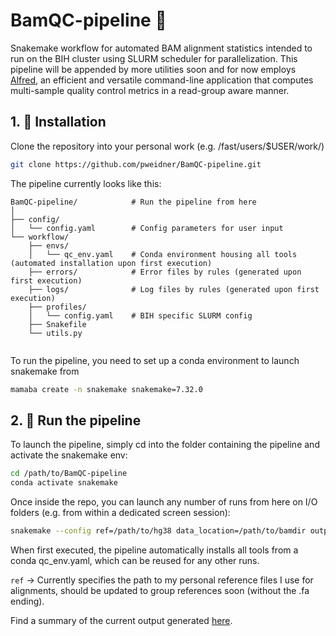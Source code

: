 # BamQC-pipeline 🌻

Snakemake workflow for automated BAM alignment statistics intended to run on the BIH cluster using SLURM scheduler for parallelization. This pipeline will be appended by more utilities soon and for now employs [Alfred](https://github.com/tobiasrausch/alfred), an efficient and versatile command-line application that computes multi-sample quality control metrics in a read-group aware manner.

## 1. 📕 Installation

Clone the repository into your personal work (e.g. /fast/users/$USER/work/)

```bash
git clone https://github.com/pweidner/BamQC-pipeline.git
```
The pipeline currently looks like this:

```
BamQC-pipeline/            # Run the pipeline from here
│
├── config/
│   └── config.yaml        # Config parameters for user input
└── workflow/
    ├── envs/
    │   └── qc_env.yaml    # Conda environment housing all tools (automated installation upon first execution)
    ├── errors/            # Error files by rules (generated upon first execution)
    ├── logs/              # Log files by rules (generated upon first execution)
    ├── profiles/
    │   └── config.yaml    # BIH specific SLURM config
    ├── Snakefile
    └── utils.py    
    
```

To run the pipeline, you need to set up a conda environment to launch snakemake from

```bash
mamaba create -n snakemake snakemake=7.32.0
```

## 2. 🛑 Run the pipeline

To launch the pipeline, simply cd into the folder containing the pipeline and activate the snakemake env:

```bash
cd /path/to/BamQC-pipeline
conda activate snakemake
```
Once inside the repo, you can launch any number of runs from here on I/O folders (e.g. from within a dedicated screen session):

```bash
snakemake --config ref=/path/to/hg38 data_location=/path/to/bamdir output_location=/path/to/outputdir --profile workflow/profiles
```
When first executed, the pipeline automatically installs all tools from a conda qc_env.yaml, which can be reused for any other runs.

`ref` -> Currently specifies the path to my personal reference files I use for alignments, should be updated to group references soon (without the .fa ending).

Find a summary of the current output generated [here](workflow/Output.md).
